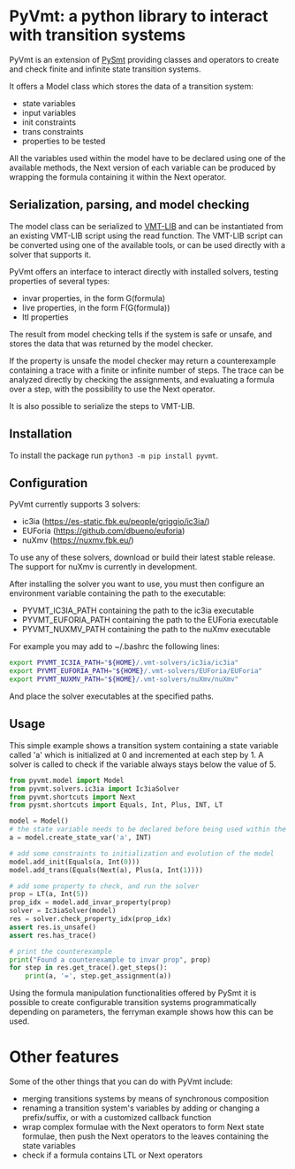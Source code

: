 # PyVmt: a python library to interact with transition systems
PyVmt is an extension of [PySmt](https://pysmt.readthedocs.io/en/latest/) providing classes and operators to create and check finite and infinite state transition systems.

It offers a Model class which stores the data of a transition system:
- state variables
- input variables
- init constraints
- trans constraints
- properties to be tested

All the variables used within the model have to be declared using one of the available methods, the Next version of each variable can be produced by wrapping the formula containing it within the Next operator.

## Serialization, parsing, and model checking

The model class can be serialized to [VMT-LIB](https://vmt-lib.fbk.eu/) and can be instantiated from an existing VMT-LIB script using the read function.
The VMT-LIB script can be converted using one of the available tools, or can be used directly with a solver that supports it.

PyVmt offers an interface to interact directly with installed solvers, testing properties of several types:
- invar properties, in the form G(formula)
- live properties, in the form F(G(formula))
- ltl properties

The result from model checking tells if the system is safe or unsafe, and stores the data that was returned by the model checker.

If the property is unsafe the model checker may return a counterexample containing a trace with a finite or infinite number of steps. The trace can be analyzed directly by checking the assignments, and evaluating a formula over a step, with the possibility to use the Next operator.

It is also possible to serialize the steps to VMT-LIB.

## Installation
To install the package run `python3 -m pip install pyvmt`.

## Configuration
PyVmt currently supports 3 solvers:

- ic3ia (https://es-static.fbk.eu/people/griggio/ic3ia/)
- EUForia (https://github.com/dbueno/euforia)
- nuXmv (https://nuxmv.fbk.eu/)

To use any of these solvers, download or build their latest stable release. The support for nuXmv is currently in development.

After installing the solver you want to use, you must then configure an environment variable containing the path to the executable:

- PYVMT_IC3IA_PATH containing the path to the ic3ia executable
- PYVMT_EUFORIA_PATH containing the path to the EUForia executable
- PYVMT_NUXMV_PATH containing the path to the nuXmv executable

For example you may add to ~/.bashrc the following lines:

```bash
export PYVMT_IC3IA_PATH="${HOME}/.vmt-solvers/ic3ia/ic3ia"
export PYVMT_EUFORIA_PATH="${HOME}/.vmt-solvers/EUForia/EUForia"
export PYVMT_NUXMV_PATH="${HOME}/.vmt-solvers/nuXmv/nuXmv"
```

And place the solver executables at the specified paths.

## Usage

This simple example shows a transition system containing a state variable called 'a' which is initialized at 0 and incremented at each step by 1. A solver is called to check if the variable always stays below the value of 5.

```python
from pyvmt.model import Model
from pyvmt.solvers.ic3ia import Ic3iaSolver
from pyvmt.shortcuts import Next
from pysmt.shortcuts import Equals, Int, Plus, INT, LT

model = Model()
# the state variable needs to be declared before being used within the model
a = model.create_state_var('a', INT)

# add some constraints to initialization and evolution of the model
model.add_init(Equals(a, Int(0)))
model.add_trans(Equals(Next(a), Plus(a, Int(1))))

# add some property to check, and run the solver
prop = LT(a, Int(5))
prop_idx = model.add_invar_property(prop)
solver = Ic3iaSolver(model)
res = solver.check_property_idx(prop_idx)
assert res.is_unsafe()
assert res.has_trace()

# print the counterexample
print("Found a counterexample to invar prop", prop)
for step in res.get_trace().get_steps():
    print(a, '=', step.get_assignment(a))
```

Using the formula manipulation functionalities offered by PySmt it is possible to create configurable transition systems programmatically depending on parameters, the ferryman example shows how this can be used.

# Other features
Some of the other things that you can do with PyVmt include:
- merging transitions systems by means of synchronous composition
- renaming a transition system's variables by adding or changing a prefix/suffix, or with a customized callback function
- wrap complex formulae with the Next operators to form Next state formulae, then push the Next operators to the leaves containing the state variables
- check if a formula contains LTL or Next operators
